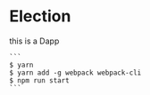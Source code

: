 # Election
this is a Dapp 



```
​```
$ yarn
$ yarn add -g webpack webpack-cli
$ npm run start
​```
```

